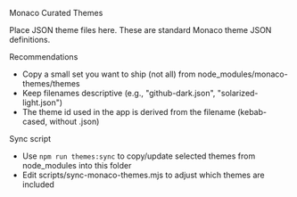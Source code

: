 Monaco Curated Themes

Place JSON theme files here. These are standard Monaco theme JSON definitions.

Recommendations
- Copy a small set you want to ship (not all) from node_modules/monaco-themes/themes
- Keep filenames descriptive (e.g., "github-dark.json", "solarized-light.json")
- The theme id used in the app is derived from the filename (kebab-cased, without .json)

Sync script
- Use `npm run themes:sync` to copy/update selected themes from node_modules into this folder
- Edit scripts/sync-monaco-themes.mjs to adjust which themes are included
